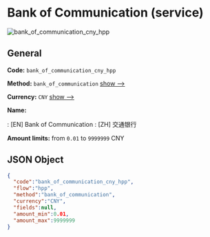 
# Bank of Communication (service) 
![bank_of_communication_cny_hpp](https://static.openfintech.io/payment_methods/bank_of_communication_cny_hpp/logo.svg?w=400&c=v0.59.26#w200)  

## General 
 
**Code:** `bank_of_communication_cny_hpp` 
 
**Method:** `bank_of_communication` 
 [show -->](/payment-methods/bank_of_communication/) 
 
**Currency:** `CNY` [show -->](/currencies/CNY/) 
 
**Name:** 
 
:	[EN] Bank of Communication 
:	[ZH] 交通银行 
 
**Amount limits:** from `0.01` to `9999999` CNY 

## JSON Object 

```json
{
  "code":"bank_of_communication_cny_hpp",
  "flow":"hpp",
  "method":"bank_of_communication",
  "currency":"CNY",
  "fields":null,
  "amount_min":0.01,
  "amount_max":9999999
}
```  
